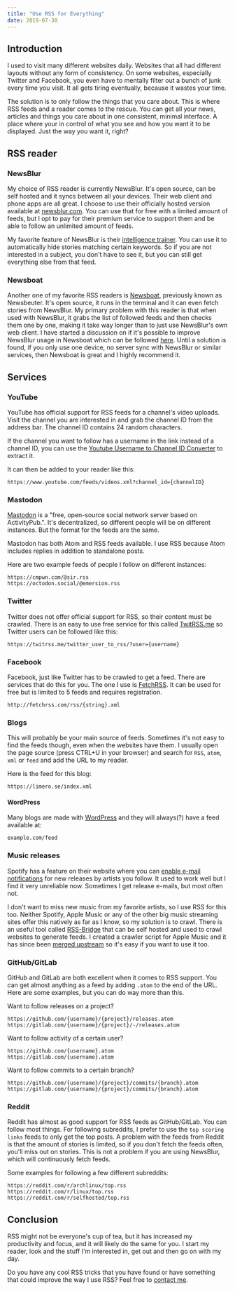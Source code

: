 ```yaml
---
title: "Use RSS for Everything"
date: 2019-07-30
---
```


## Introduction
I used to visit many different websites daily. Websites that all had different layouts without any form of consistency. On some websites, especially Twitter and Facebook, you even have to mentally filter out a bunch of junk every time you visit. It all gets tiring eventually, because it wastes your time.

The solution is to only follow the things that you care about. This is where RSS feeds and a reader comes to the rescue. You can get all your news, articles and things you care about in one consistent, minimal interface. A place where your in control of what you see and how you want it to be displayed. Just the way you want it, right?

## RSS reader

### NewsBlur
My choice of RSS reader is currently NewsBlur. It's open source, can be self hosted and it syncs between all your devices. Their web client and phone apps are all great. I choose to use their officially hosted version available at [newsblur.com](https://newsblur.com). You can use that for free with a limited amount of feeds, but I opt to pay for their premium service to support them and be able to follow an unlimited amount of feeds.

My favorite feature of NewsBlur is their [intelligence trainer](https://blog.newsblur.com/post/168431864825/intelligence-training-comes-to-newsblurs-android). You can use it to automatically hide stories matching certain keywords. So if you are not interested in a subject, you don't have to see it, but you can still get everything else from that feed.

### Newsboat
Another one of my favorite RSS readers is [Newsboat](https://newsboat.org), previously known as Newsbeuter. It's open source, it runs in the terminal and it can even fetch stories from NewsBlur. My primary problem with this reader is that when used with NewsBlur, it grabs the list of followed feeds and then checks them one by one, making it take way longer than to just use NewsBlur's own web client. I have started a discussion on if it's possible to improve NewsBlur usage in Newsboat which can be followed [here](https://github.com/newsboat/newsboat/issues/513). Until a solution is found, if you only use one device, no server sync with NewsBlur or similar services, then Newsboat is great and I highly recommend it.

## Services
### YouTube
YouTube has official support for RSS feeds for a channel's video uploads. Visit the channel you are interested in and grab the channel ID from the address bar. The channel ID contains 24 random characters.

If the channel you want to follow has a username in the link instead of a channel ID, you can use the [Youtube Username to Channel ID Converter](http://johnnythetank.github.io/youtube-channel-name-converter/) to extract it.

It can then be added to your reader like this:

```
https://www.youtube.com/feeds/videos.xml?channel_id={channelID}
```

### Mastodon

[Mastodon](https://joinmastodon.org/) is a "free, open-source social network server based on ActivityPub.". It's decentralized, so different people will be on different instances. But the format for the feeds are the same.

Mastodon has both Atom and RSS feeds available. I use RSS because Atom includes replies in addition to standalone posts.

Here are two example feeds of people I follow on different instances:
```
https://cmpwn.com/@sir.rss
https://octodon.social/@emersion.rss
```

### Twitter
Twitter does not offer official support for RSS, so their content must be crawled. There is an easy to use free service for this called [TwitRSS.me](https://twitrss.me) so Twitter users can be followed like this:

```
https://twitrss.me/twitter_user_to_rss/?user={username}
```

### Facebook
Facebook, just like Twitter has to be crawled to get a feed. There are services that do this for you. The one I use is [FetchRSS](https://fetchrss.com). It can be used for free but is limited to 5 feeds and requires registration.

```
http://fetchrss.com/rss/{string}.xml
```

### Blogs
This will probably be your main source of feeds. Sometimes it's not easy to find the feeds though, even when the websites have them. I usually open the page source (press CTRL+U in your browser) and search for `RSS`, `atom`, `xml` or `feed` and add the URL to my reader.

Here is the feed for this blog:
```
https://limero.se/index.xml
```

#### WordPress
Many blogs are made with [WordPress](https://wordpress.org) and they will always(?) have a feed available at:

```
example.com/feed
```

### Music releases
Spotify has a feature on their website where you can [enable e-mail notifications](https://spotify.com/account/notifications) for new releases by artists you follow. It used to work well but I find it very unreliable now. Sometimes I get release e-mails, but most often not.

I don't want to miss new music from my favorite artists, so I use RSS for this too. Neither Spotify, Apple Music or any of the other big music streaming sites offer this natively as far as I know, so my solution is to crawl. There is an useful tool called [RSS-Bridge](https://github.com/RSS-Bridge/rss-bridge) that can be self hosted and used to crawl websites to generate feeds. I created a crawler script for Apple Music and it has since been [merged upstream](https://github.com/RSS-Bridge/rss-bridge/pull/1026) so it's easy if you want to use it too.

### GitHub/GitLab
GitHub and GitLab are both excellent when it comes to RSS support. You can get almost anything as a feed by adding `.atom` to the end of the URL. Here are some examples, but you can do way more than this.

Want to follow releases on a project?
```
https://github.com/{username}/{project}/releases.atom
https://gitlab.com/{username}/{project}/-/releases.atom
```

Want to follow activity of a certain user?
```
https://github.com/{username}.atom
https://gitlab.com/{username}.atom
```

Want to follow commits to a certain branch?
```
https://github.com/{username}/{project}/commits/{branch}.atom
https://gitlab.com/{username}/{project}/commits/{branch}.atom
```

### Reddit
Reddit has almost as good support for RSS feeds as GitHub/GitLab. You can follow most things. For following subreddits, I prefer to use the `top scoring links` feeds to only get the top posts. A problem with the feeds from Reddit is that the amount of stories is limited, so if you don't fetch the feeds often, you'll miss out on stories. This is not a problem if you are using NewsBlur, which will continuously fetch feeds.

Some examples for following a few different subreddits:
```
https://reddit.com/r/archlinux/top.rss
https://reddit.com/r/linux/top.rss
https://reddit.com/r/selfhosted/top.rss
```

## Conclusion
RSS might not be everyone's cup of tea, but it has increased my productivity and focus, and it will likely do the same for you. I start my reader, look and the stuff I'm interested in, get out and then go on with my day.

Do you have any cool RSS tricks that you have found or have something that could improve the way I use RSS? Feel free to [contact me](/contact/).
